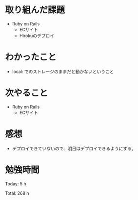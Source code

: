 # 取り組んだ課題

* Ruby on Rails
  * ECサイト
  * Hirokuのデプロイ

# わかったこと

* local: でのストレージのままだと動かないということ

# 次やること

* Ruby on Rails
  * ECサイト

# 感想

* デプロイできていないので、明日はデプロイできるようにする。

# 勉強時間

Today: 5 h

Total: 268 h
